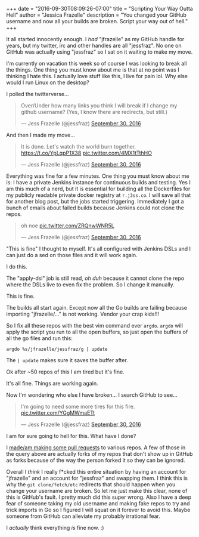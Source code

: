 +++
date = "2016-09-30T08:09:26-07:00"
title = "Scripting Your Way Outta Hell"
author = "Jessica Frazelle"
description = "You changed your GitHub username and now all your builds are
broken. Script your way out of hell."
+++

It all started innocently enough. I _had_ "jfrazelle" as my GitHub handle for
years, but my twitter, irc and other handles are all "jessfraz". No one on
GitHub was actually using "jessfraz" so I sat on it waiting to make my move.

I'm currently on vacation this week so of course I was looking to break all the
things. One thing you must know about me is that at no point was I thinking
I hate this. I actually love stuff like this, I live for pain lol. Why else
would I run Linux on the desktop?

I polled the twitterverse...

<blockquote class="twitter-tweet" data-lang="en"><p lang="en" dir="ltr">Over/Under how many links you think I will break if I change my github username? (Yes, I know there are redirects, but still.)</p>&mdash; Jess Frazelle (@jessfraz) <a href="https://twitter.com/jessfraz/status/781697124748722177">September 30, 2016</a></blockquote>
<script async src="//platform.twitter.com/widgets.js" charset="utf-8"></script>

And then I made my move...

<blockquote class="twitter-tweet" data-lang="en"><p lang="en" dir="ltr">It is done. Let&#39;s watch the world burn together. <a href="https://t.co/YpLqpP1X38">https://t.co/YpLqpP1X38</a> <a href="https://t.co/4MX1tTthHO">pic.twitter.com/4MX1tTthHO</a></p>&mdash; Jess Frazelle (@jessfraz) <a href="https://twitter.com/jessfraz/status/781705751626670081">September 30, 2016</a></blockquote>
<script async src="//platform.twitter.com/widgets.js" charset="utf-8"></script>

Everything was fine for a few minutes. One thing you must know about me is:
I have a private Jenkins instance for continuous builds and testing. Yes I am
this much of a nerd, but it is essential for building all the Dockerfiles for
my publicly readable private docker registry at `r.j3ss.co`. I will save all
that for another blog post, but the jobs started triggering. Immediately
I got a bunch of emails about failed builds because Jenkins could not clone the
repos.

<blockquote class="twitter-tweet" data-lang="en"><p lang="en" dir="ltr">oh noe <a href="https://t.co/ZRQnwWNR5L">pic.twitter.com/ZRQnwWNR5L</a></p>&mdash; Jess Frazelle (@jessfraz) <a href="https://twitter.com/jessfraz/status/781745173168619520">September 30, 2016</a></blockquote>
<script async src="//platform.twitter.com/widgets.js" charset="utf-8"></script>

"This is fine" I thought to myself. It's all configured with Jenkins DSLs and
I can just do a sed on those files and it will work again.

I do this.

The "apply-dsl" job is still read, *oh duh* because it cannot clone the repo
where the DSLs live to even fix the problem. So I change it manually.

This is fine.

The builds all start again. Except now all the Go builds are failing because
importing "jfrazelle/..." is not working. Vendor your crap kids!!!

So I fix all these repos with the best vim command ever `argdo`. `argdo` will
apply the script you run to all the open buffers, so just open the buffers of
all the go files and run this:

```
argdo %s/jfrazelle/jessfraz/g | update
```

The `| update` makes sure it saves the buffer after.

Ok after ~50 repos of this I am tired but it's fine.

It's all fine. Things are working again.

Now I'm wondering who else I have broken... I search GitHub to see...

<blockquote class="twitter-tweet" data-lang="en"><p lang="en" dir="ltr">I&#39;m going to need some more tires for this fire. <a href="https://t.co/YGgMWmaETt">pic.twitter.com/YGgMWmaETt</a></p>&mdash; Jess Frazelle (@jessfraz) <a href="https://twitter.com/jessfraz/status/781941461164052480">September 30, 2016</a></blockquote>
<script async src="//platform.twitter.com/widgets.js" charset="utf-8"></script>

I am for sure going to hell for this. What have I done?

I [made/am making some pull requests](https://github.com/search?utf8=%E2%9C%93&q=%22jfrazelle+-%3E+jessfraz%22+author%3Ajessfraz&type=Issues&ref=searchresults)
to various repos. A few of those in the query above
are actually forks of my repos that don't show up in GitHub as forks because
of the way the person forked it so they can be ignored.

Overall I _think_ I really f*cked this entire situation by having an account for
"jfrazelle" and an account for "jessfraz" and swapping them.  I think this is
why the `git clone/fetch/etc` redirects that should happen when you change your
username are broken. So let me just make this clear, none of this is GitHub's
fault. I pretty much did this super wrong. Also I have a deep fear of someone
taking my old username and making fake repos to try and trick imports in Go so
I figured I will squat on it forever to avoid this. Maybe someone from GitHub
can alleviate my probably irrational fear.

I _actually_ think everything _is_ fine now. :)


